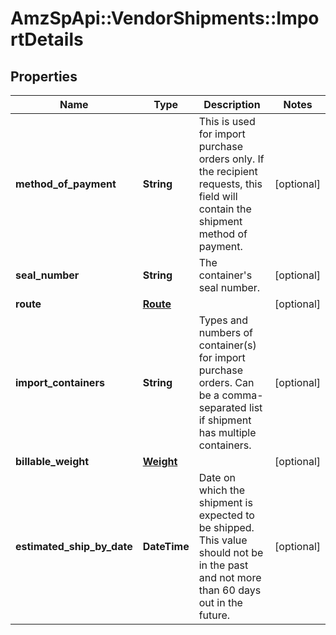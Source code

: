 # AmzSpApi::VendorShipments::ImportDetails

## Properties
Name | Type | Description | Notes
------------ | ------------- | ------------- | -------------
**method_of_payment** | **String** | This is used for import purchase orders only. If the recipient requests, this field will contain the shipment method of payment. | [optional] 
**seal_number** | **String** | The container&#x27;s seal number. | [optional] 
**route** | [**Route**](Route.md) |  | [optional] 
**import_containers** | **String** | Types and numbers of container(s) for import purchase orders. Can be a comma-separated list if shipment has multiple containers. | [optional] 
**billable_weight** | [**Weight**](Weight.md) |  | [optional] 
**estimated_ship_by_date** | **DateTime** | Date on which the shipment is expected to be shipped. This value should not be in the past and not more than 60 days out in the future. | [optional] 

